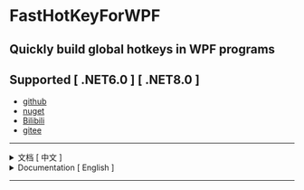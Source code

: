 ﻿# FastHotKeyForWPF
## Quickly build global hotkeys in WPF programs
## Supported [ .NET6.0 ] [ .NET8.0 ]
- [github][1]
- [nuget][2]
- [Bilibili][3]
- [gitee][4]


[1]: https://github.com/ChengduNeusoftUniversity-FengJunjie-Y22/FastHotKeyForWPF
[2]: https://www.nuget.org/packages/FastHotKeyForWPF/
[3]: https://www.bilibili.com/video/BV1rRi3eHEes
[4]: https://gitee.com/CNU-FJj-Y22/FastHotKeyForWPF

---

<details>
<summary>文档 [ 中文 ]</summary>

## 功能概述
- [ GlobalHotKey ] 允许你 注册/修改/删除/锁定 全局热键
- [ RegisterCollection ] 允许你使用索引查找注册信息 [ RegisterInfo ] 
- [ KeyHelper ] 为您提供强大的Key值转换工具
- [ HotKeyBox ] 是类库为您提供的控件,可自动化热键的管理工作
- 此外,类库还针对控件的热键相关功能提供了 [ 接口 ] [ 抽象类 ] ，您可在此基础上定制外观更丰富的控件

---

## Ⅰ 引入命名空间
- 文档示例均已按照下述方法引入
- C#
```csharp
using FastHotKeyForWPF;
```
- XAML
```xaml
xmlns:hk="clr-namespace:FastHotKeyForWPF;assembly=FastHotKeyForWPF"
```

---

## Ⅱ GlobalHotKey提供的 [ 注册 ] 功能
- 示例1. ☆ 激活/销毁 [ 推荐在MainWindow执行下述操作 ]
```csharp
        protected override void OnSourceInitialized(EventArgs e)
        {
            base.OnSourceInitialized(e);

            GlobalHotKey.Awake();
        }

        protected override void OnClosed(EventArgs e)
        {
            GlobalHotKey.Destroy();

            base.OnClosed(e);
        }
```
- 示例2. 定义热键的处理事件 [ e.RegisterInfo可获取详细的热键信息 ]
```csharp
        private void HandlerA(object sender, HotKeyEventArgs e)
        {
            int ID = e.RegisterInfo.RegisterID;

            MessageBox.Show($"A HotKey Has Been Invoked Whose ID is {ID}");
        }
```
- 示例3. 注册热键 [ Ctrl + F1 ] => [ HandlerA ]
```csharp
        protected override void OnSourceInitialized(EventArgs e)
        {
            base.OnSourceInitialized(e);
            GlobalHotKey.Awake();

            GlobalHotKey.Add(ModelKeys.CTRL, TestA);
        }
```
- 示例4. 注册热键 [ Alt + Ctrl + F1 ] => [ HandlerA ]
```csharp
        protected override void OnSourceInitialized(EventArgs e)
        {
            base.OnSourceInitialized(e);
            GlobalHotKey.Awake();

            GlobalHotKey.Add(ModelKeys.CTRL | ModelKeys.ALT, TestA);
        }
```
- 示例5. 使用集合表示 ModelKeys
```csharp
        protected override void OnSourceInitialized(EventArgs e)
        {
            base.OnSourceInitialized(e);
            GlobalHotKey.Awake();

            List<ModelKeys> list = new List<ModelKeys>()
            {
                ModelKeys.CTRL,
                ModelKeys.ALT,
                ModelKeys.SHIFT
            };
            GlobalHotKey.Add(list, NormalKeys.F1, TestA);
        }
```
- 示例6. 使用uint表示 ModelKeys
```csharp
        protected override void OnSourceInitialized(EventArgs e)
        {
            base.OnSourceInitialized(e);
            GlobalHotKey.Awake();

            uint target = (uint)(ModelKeys.CTRL | ModelKeys.ALT | ModelKeys.SHIFT);
            GlobalHotKey.Add(target, NormalKeys.F1, TestA);
        }
```
- 注意. Add具备int返回值,表示注册时的ID号,默认从2004开始,-1表示失败的注册操作
- 注意. 使用集合/uint表达Keys时,[ ModelKeys ]可以是多个,[ Normalkeys ]只能是一个

---

## Ⅲ GlobalHotKey提供的 [ 修改 ] 功能
- 示例1. 已知热键 [ CTRL + F1 ] => [ HandlerA ] , 执行 [ HandlerA ] => [ HandlerB ] 修改
```csharp
        protected override void OnSourceInitialized(EventArgs e)
        {
            base.OnSourceInitialized(e);

            GlobalHotKey.Awake();
            GlobalHotKey.Add(ModelKeys.CTRL, NormalKeys.F1, HandlerA);
            //初始热键为 [ CTRL + F1 => HandlerA ]

            GlobalHotKey.EditHandler(ModelKeys.CTRL,NormalKeys.F1, HandlerB);
            //由 [ CTRL + F1 => HandlerA ] 变为 [ CTRL + F1 => HandlerB ];
        }
```
- 示例2. 已知热键 [ CTRL + F1 ] => [ HandlerA ] , 执行 [ CTRL + F1 ] => [ CTRL + Q ] 修改
```csharp
        protected override void OnSourceInitialized(EventArgs e)
        {
            base.OnSourceInitialized(e);

            GlobalHotKey.Awake();
            GlobalHotKey.Add(ModelKeys.CTRL, NormalKeys.F1, HandlerA);
            //初始热键为 [ CTRL + F1 => HandlerA ]

            GlobalHotKey.EditKeys(HandlerA, ModelKeys.CTRL, NormalKeys.Q);
            //由 [ CTRL + F1 => HandlerA ] 变为 [ CTRL + Q => HandlerA ];
        }
```
- 注意. 通常情况下,即便允许多个组合键指向同一Handler,也不建议您这么做,类库默认只修改第一个找到的Handler,意外的情况需要您手动查询并修改热键

---

## Ⅳ GlobalHotKey提供的 [ 删除 ] 功能
- 示例1. 删除所有
```csharp
        protected override void OnSourceInitialized(EventArgs e)
        {
            base.OnSourceInitialized(e);

            GlobalHotKey.Awake();
            int ID = GlobalHotKey.Add(ModelKeys.CTRL, NormalKeys.F1, HandlerA);
            //初始热键为 [ CTRL + F1 => HandlerA ]

            GlobalHotKey.Clear();
            //删除所有热键
        }
```
- 示例2. 条件删除
```csharp
        protected override void OnSourceInitialized(EventArgs e)
        {
            base.OnSourceInitialized(e);

            GlobalHotKey.Awake();
            int ID = GlobalHotKey.Add(ModelKeys.CTRL, NormalKeys.F1, HandlerA);
            //初始热键为 [ CTRL + F1 => HandlerA ]

            GlobalHotKey.DeleteById(ID);
            GlobalHotKey.DeleteByKeys(ModelKeys.CTRL, NormalKeys.F1);
            GlobalHotKey.DeleteByHandler(HandlerA);
            //删除指定热键(依据已知注册信息,从三种方案选一个即可)
        }
```
- 注意. DeleteByHandler与EditKeys特性不同,它会删除所有注册了指定Handler的热键,而不是只针对第一个

---

## Ⅴ RegisterCollection提供的 [ 索引式查询 ] 功能（ RegisterInfo 对象 ）
- 示例1. 根据 ID 查询注册信息 
```csharp
        RegisterInfo Info = GlobalHotKey.Registers[2004];
```
- 示例2. 根据 Keys 查询注册信息 
```csharp
        RegisterInfo Info = GlobalHotKey.Registers[ModelKeys.CTRL,NormalKeys.F1];
```
- 示例3. 根据 Handler 查询注册信息 
```csharp
        List<RegisterInfo> Infos = GlobalHotKey.Registers[HandlerA];
```
#### RegisterInfo 包含的具体信息
|属性                   |类型                        |含义        |
|-----------------------|----------------------------|------------|
|RegisterID             |int                         |注册ID |
|ModelKey               |uint                        |支持 [ CTRL/ALT/SHIFT ] 中的[ 若干 ]|
|NormalKey              |NormalKeys                  |支持 [ 数字/字母/Fx键/方向箭头 ] 中的[ 一个 ]|
|Handler                |delegate HotKeyEventHandler?|处理事件|

---

## Ⅵ KeyHelper提供的 [ Key值转换 ] 功能
- 示例1. 将多个类型不同但受GlobalHotKey支持的Keys合并为统一的uint值
```csharp
            ModelKeys[] modelKeys = new ModelKeys[] { ModelKeys.SHIFT };
            uint result = KeyHelper.UintSum(0x0001, ModelKeys.CTRL, modelKeys));
```
- 示例2. 将一个object转为可能受支持的uint值
```csharp
            KeyHelper.ValueToUint(ModelKeys.SHIFT)
```
- 示例3. 将一个uint值转为[一个]可能的枚举值
```csharp
            bool result1 = KeyHelper.UintToEnum<ModelKeys>(0x0002) == ModelKeys.CTRL ? true : false;
            bool result2 = KeyHelper.UintToEnum<Key>(0x0002) == Key.LeftCtrl ? true : false;
```
- 示例4. 将一个uint值转为[若干]可能的ModelKeys枚举值
```csharp
            List<ModelKeys> result1 = KeyHelper.UintSplit<List<ModelKeys>>(0x0006);
```
- 示例5. 检测一个[ System.Window.Input.Key ]是否受到GlobalHotKey支持
```csharp
            var result = KeyHelper.IsKeyValid(key);
            if (result.Item1)
            {
                MessageBox.Show($"合法,类型为{result.Item2}");
            }
            else
            {
                MessageBox.Show($"非法");
            }
```
- 示例6. 制作用户控件时,快速处理用户按下的Key
```csharp
        private void FocusGet_PreviewKeyDown(object sender, KeyEventArgs e)
        {
            ViewModel.UpdateText();

            KeyHelper.KeyParse(this, e);

            e.Handled = true;
        }
```
- 注意. 若控件需要使用KeyHelper提供的输入处理,必须实现IAutoHotKey接口,然后在控件内的KeyDown事件中使用 KeyHelper.KeyParse(this, e)完成输入处理;

---

## Ⅶ HotKeyBox基于控件提供的 [ 热键自动管理 ] 功能
#### 数字以D开头 , 范围 D0~D9
#### ModelKey以 uint 书写 , 可以直接书写位或运算的结果 , 例如 0x0006 表示 [ CTRL + SHIFT ]

|ModelKey   |uint        |
|-----------|------------|
|ALT        |0x0001|
|CTRL       |0x0002|
|SHIFT      |0x0004|

```xaml
            <!--类库控件,初始注册 [ CTRL + 1 ] => [ HandlerA ]-->
            <hk:HotKeyBox x:Name="KeyBoxA"
                          CurrentKeyA="0x0002"
                          CurrentKeyB="D1"
                          Handler="HandlerA"
                          CornerRadius="15"
                          ActualBackground="#1e1e1e"
                          FixedBorderBrush="White"
                          FixedBorderThickness="2"
                          TextColor="White"
                          HoverTextColor="Violet"
                          HoverBorderBrush="Cyan"
                          ConnectText=" + "
                          ErrorText="Failed"/>
```

---

## Ⅷ 使用库提供的 [ 抽象基类 ] 或 [ 接口 ],在MVVM下实现属于您自己的UserControl
- 效果. 自动注册/修改热键并自动清除其它控件中,与自身Keys重复的内容,同时控件的外观将完全由您定制
- 注意. 在控件初始化时,必须调用BoxPool.Add方法并依次传入控件自身引用与ViewModel引用

#### 规范
|接口                       |在哪些层实现它           |
|---------------------------|-------------------------|
|IAutoHotKeyProperty        |Model & ViewModel & View |
|IAutoHotKeyUpdate          |ViewModel                |

|抽象基类                   |说明/注意                    |
|---------------------------|-----------------------------|
|ViewModelBase              |实现ViewModel层的简单基类    |
|HotKeyViewModelBase        |使用此基类将采用固定的Model  |
|HotKeyModelBase            |实现Model层的简单基类        |

</details>

<details>
<summary>Documentation [ English ]</summary>

## Feature Overview
- [ GlobalHotKey ] Allows you to register/modify/delete/LOCK global hotkeys
- [ RegisterCollection ] Allows you to find registration information using an index [RegisterInfo]
- [ KeyHelper ] Provides you with a powerful Key value conversion tool
- [ HotKeyBox ] Is a control provided by the class library to automate the management of hotkeys
- In addition, the library provides an [interface] [abstract class] to the hotkey-related functionality of the control, which you can use to customize the control with a richer appearance

---

## Ⅰ Introducing namespaces
- The document examples have been included as follows
- C#
```csharp
using FastHotKeyForWPF;
```
- XAML
```xaml
xmlns:hk="clr-namespace:FastHotKeyForWPF;assembly=FastHotKeyForWPF"
```

---

## Ⅱ [Register] feature provided by GlobalHotKey
- Example 1. ☆ Activate/Destroy [It is recommended to do the following on MainWindow]
```csharp
        protected override void OnSourceInitialized(EventArgs e)
        {
            base.OnSourceInitialized(e);

            GlobalHotKey.Awake();
        }

        protected override void OnClosed(EventArgs e)
        {
            GlobalHotKey.Destroy();

            base.OnClosed(e);
        }
```
- Example 2. Hotkey handler event definition [e.RegisterInfo for detailed hotkey information]
```csharp
        private void HandlerA(object sender, HotKeyEventArgs e)
        {
            int ID = e.RegisterInfo.RegisterID;

            MessageBox.Show($"A HotKey Has Been Invoked Whose ID is {ID}");
        }
```
- Example 3. Registering hotkeys [Ctrl + F1] => [HandlerA]
```csharp
        protected override void OnSourceInitialized(EventArgs e)
        {
            base.OnSourceInitialized(e);
            GlobalHotKey.Awake();

            GlobalHotKey.Add(ModelKeys.CTRL, TestA);
        }
```
- Example 4. Registering hotkeys [Alt + Ctrl + F1] => [HandlerA]
```csharp
        protected override void OnSourceInitialized(EventArgs e)
        {
            base.OnSourceInitialized(e);
            GlobalHotKey.Awake();

            GlobalHotKey.Add(ModelKeys.CTRL | ModelKeys.ALT, TestA);
        }
```
- Example 5. Using collections to represent ModelKeys
```csharp
        protected override void OnSourceInitialized(EventArgs e)
        {
            base.OnSourceInitialized(e);
            GlobalHotKey.Awake();

            List<ModelKeys> list = new List<ModelKeys>()
            {
                ModelKeys.CTRL,
                ModelKeys.ALT,
                ModelKeys.SHIFT
            };
            GlobalHotKey.Add(list, NormalKeys.F1, TestA);
        }
```
- Example 6. ModelKeys using uint
```csharp
        protected override void OnSourceInitialized(EventArgs e)
        {
            base.OnSourceInitialized(e);
            GlobalHotKey.Awake();

            uint target = (uint)(ModelKeys.CTRL | ModelKeys.ALT | ModelKeys.SHIFT);
            GlobalHotKey.Add(target, NormalKeys.F1, TestA);
        }
```
- Note that.add has an int return value that indicates the ID number at registration, which defaults to 2004 and -1 indicates a failed registration operation
- Note that when using /uint to represent Keys,[ModelKeys] can be multiple and [Normalkeys] can only be one

---

## Ⅲ [Modify] feature provided by GlobalHotKey
- Example 1. Given the hotkey [CTRL + F1] => [HandlerA], perform the [HandlerA] => [HandlerB] modification
```csharp
        protected override void OnSourceInitialized(EventArgs e)
        {
            base.OnSourceInitialized(e);

            GlobalHotKey.Awake();
            GlobalHotKey.Add(ModelKeys.CTRL, NormalKeys.F1, HandlerA);

            GlobalHotKey.EditHandler(ModelKeys.CTRL,NormalKeys.F1, HandlerB);
        }
```
- Example 2. Given the hotkey [CTRL + F1] => [HandlerA], perform [CTRL + F1] => [CTRL + Q] modification
```csharp
        protected override void OnSourceInitialized(EventArgs e)
        {
            base.OnSourceInitialized(e);

            GlobalHotKey.Awake();
            GlobalHotKey.Add(ModelKeys.CTRL, NormalKeys.F1, HandlerA);

            GlobalHotKey.EditKeys(HandlerA, ModelKeys.CTRL, NormalKeys.Q);
        }
```
- Note: In general, even if you allow multiple keys to point to the same Handler, this is not recommended; by default, the library only modifies the first Handler it finds, requiring you to manually look up and change the hotkey

---

## Ⅳ [Delete] feature provided by GlobalHotKey
- Example 1. Delete all
```csharp
        protected override void OnSourceInitialized(EventArgs e)
        {
            base.OnSourceInitialized(e);

            GlobalHotKey.Awake();
            int ID = GlobalHotKey.Add(ModelKeys.CTRL, NormalKeys.F1, HandlerA);

            GlobalHotKey.Clear();
        }
```
- Example 2. Conditional deletion
```csharp
        protected override void OnSourceInitialized(EventArgs e)
        {
            base.OnSourceInitialized(e);

            GlobalHotKey.Awake();
            int ID = GlobalHotKey.Add(ModelKeys.CTRL, NormalKeys.F1, HandlerA);

            GlobalHotKey.DeleteById(ID);
            GlobalHotKey.DeleteByKeys(ModelKeys.CTRL, NormalKeys.F1);
            GlobalHotKey.DeleteByHandler(HandlerA);
            //Delete the specified hotkey (one of three options based on known registration information)
        }
```
- Note that the.deleteByHandler feature is different from the EditKeys feature in that it deletes all hotkeys registered with a given Handler, not just the first one

---

## Ⅴ [Indexed query] functionality provided by RegisterCollection (RegisterInfo object)
- Example 1. Querying for registration information based on ID
```csharp
        RegisterInfo Info = GlobalHotKey.Registers[2004];
```
- Example 2. Searching for registration information based on Keys
```csharp
        RegisterInfo Info = GlobalHotKey.Registers[ModelKeys.CTRL,NormalKeys.F1];
```
- Example 3. Looking up registration information from the Handler
```csharp
        List<RegisterInfo> Infos = GlobalHotKey.Registers[HandlerA];
```
#### RegisterInfo contains specific information
|Attribute              |Type                        |Meaning     |
|-----------------------|----------------------------|------------|
|RegisterID             |int                         |Registration ID|
|ModelKey               |uint                        |Support [several] of [CTRL/ALT/SHIFT]|
|NormalKey              |NormalKeys                  |Support [one] of [numbers/letters /Fx keys/directional arrows]|
|Handler                |delegate HotKeyEventHandler?|Handling events|

---

## Ⅵ [Key value conversion] functionality provided by KeyHelper
- Example 1. Combining multiple Keys of different types but supported by GlobalHotKey into a unified uint value
```csharp
            ModelKeys[] modelKeys = new ModelKeys[] { ModelKeys.SHIFT };
            uint result = KeyHelper.UintSum(0x0001, ModelKeys.CTRL, modelKeys));
```
- Example 2. Converting an object to a potentially supported uint value
```csharp
            KeyHelper.ValueToUint(ModelKeys.SHIFT)
```
- Example 3. Converting a uint value to [one] possible enumeration value
```csharp
            bool result1 = KeyHelper.UintToEnum<ModelKeys>(0x0002) == ModelKeys.CTRL ? true : false;
            bool result2 = KeyHelper.UintToEnum<Key>(0x0002) == Key.LeftCtrl ? true : false;
```
- Example 4. Converting a uint value to [several] possible ModelKeys enum values
```csharp
            List<ModelKeys> result1 = KeyHelper.UintSplit<List<ModelKeys>>(0x0006);
```
- Example 5. Checking if a [System.Window.Input.Key] is supported by GlobalHotKey
```csharp
            var result = KeyHelper.IsKeyValid(key);
            if (result.Item1)
            {
                MessageBox.Show($"合法,类型为{result.Item2}");
            }
            else
            {
                MessageBox.Show($"非法");
            }
```
- Example 6. When making a user control, quickly process a Key pressed by the user
```csharp
        private void FocusGet_PreviewKeyDown(object sender, KeyEventArgs e)
        {
            ViewModel.UpdateText();

            KeyHelper.KeyParse(this, e);

            e.Handled = true;
        }
```
- Note that if the control wants to use the input processing provided by KeyHelper, it must implement the IAutoHotKey interface and then use keyHelp.keyParse (this, e) in the control's KeyDown event to complete the input processing

---

## Ⅶ HotKeyBox is based on the hotkey automatic management function provided by the control
#### Numbers start with D and range from D0 to D9
#### ModelKey is written in uint and can directly write the bit or the result of the operation, such as 0x0006 for [CTRL + SHIFT].

|ModelKey   |uint        |
|-----------|------------|
|ALT        |0x0001|
|CTRL       |0x0002|
|SHIFT      |0x0004|

```xaml
            <hk:HotKeyBox x:Name="KeyBoxA"
                          CurrentKeyA="0x0002"
                          CurrentKeyB="D1"
                          Handler="HandlerA"
                          CornerRadius="15"
                          ActualBackground="#1e1e1e"
                          FixedBorderBrush="White"
                          FixedBorderThickness="2"
                          TextColor="White"
                          HoverTextColor="Violet"
                          HoverBorderBrush="Cyan"
                          ConnectText=" + "
                          ErrorText="Failed"/>
```

---

## Ⅷ Implement your own UserControl under MVVM using the [abstract base class] or [interface] provided by the library
- Effect: Automatically register/modify hotKEYS and automatically remove the duplicate contents of your own Keys in other controls, while the appearance of the control will be completely customized by you
- Note that when the control is initialized, you must call the BoxPool.Add method and pass in a reference to the control itself and a reference to the ViewModel

#### 规范
|Interface                  |Which layers to implement it at  |
|---------------------------|-------------------------|
|IAutoHotKeyProperty        |Model & ViewModel & View |
|IAutoHotKeyUpdate          |ViewModel                |

|Abstract base class        |Notes/Notes                  |
|---------------------------|-----------------------------|
|ViewModelBase              |实现ViewModel层的简单基类    |
|HotKeyViewModelBase        |使用此基类将采用固定的Model  |
|HotKeyModelBase            |实现Model层的简单基类        |

</details>

---
